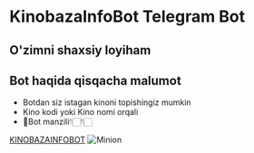 # KinobazaInfoBot Telegram Bot

## O'zimni shaxsiy loyiham

## Bot haqida qisqacha malumot
+ Botdan siz istagan kinoni topishingiz mumkin
+ Kino kodi yoki Kino nomi orqali
+ 🤖Bot manzili👇🏻👇🏻

<a href="https://t.me/KinoBazaInfoBot">KINOBAZAINFOBOT</a>
![Minion](https://temirovuz.github.com/images/minion.png)
